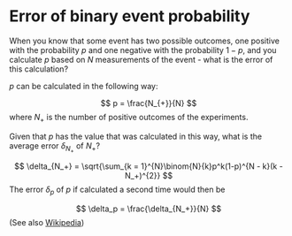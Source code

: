 # Error of binary event probability

When you know that some event has two possible outcomes, one positive with the probability $p$ and one negative with the probability $1 - p$, and you calculate $p$ based on $N$ measurements of the event - what is the error of this calculation?

$p$ can be calculated in the following way:

$$
p = \frac{N_{+}}{N}
$$
where $N_{+}$ is the number of positive outcomes of the experiments.

Given that $p$ has the value that was calculated in this way, what is the average error $\delta_{N_+}$ of $N_{+}$?

$$
\delta_{N_+} = \sqrt{\sum_{k = 1}^{N}\binom{N}{k}p^k(1-p)^{N - k}(k - N_+)^{2}}
$$
The error $\delta_p$ of $p$ if calculated a second time would then be

$$
\delta_p = \frac{\delta_{N_+}}{N}
$$
(See also [Wikipedia](https://de.wikipedia.org/wiki/Binomialverteilung#M%C3%BCnzwurf))